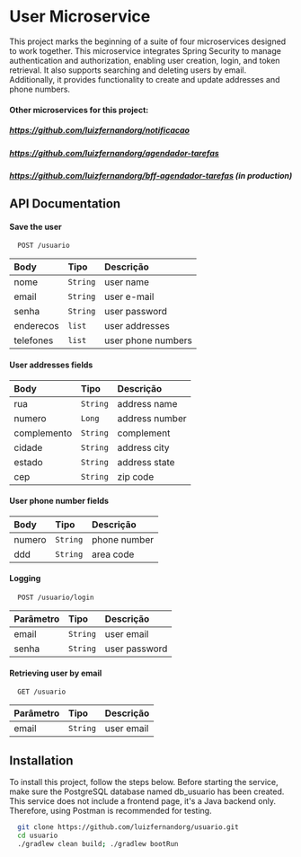 
# User Microservice

This project marks the beginning of a suite of four microservices designed to work together. 
This microservice integrates Spring Security to manage authentication and authorization, 
enabling user creation, login, and token retrieval. It also supports searching and deleting 
users by email. Additionally, it provides functionality to create and update addresses and phone numbers.

#### Other microservices for this project:
##### https://github.com/luizfernandorg/notificacao
##### https://github.com/luizfernandorg/agendador-tarefas
##### https://github.com/luizfernandorg/bff-agendador-tarefas (in production)

## API Documentation

#### Save the user

```http
  POST /usuario
```

| Body   | Tipo       | Descrição                           |
| :---------- | :--------- | :---------------------------------- |
| nome | `String` | user name |
| email | `String` | user e-mail |
| senha | `String` | user password |
| enderecos | `list` | user addresses |
| telefones | `list` | user phone numbers |

#### User addresses fields 

| Body   | Tipo       | Descrição                           |
| :---------- | :--------- | :---------------------------------- |
| rua | `String` | address name |
| numero | `Long` | address number |
| complemento | `String` | complement |
| cidade | `String` | address city |
| estado | `String` | address state |
| cep | `String` | zip code |

#### User phone number fields

| Body   | Tipo       | Descrição                           |
| :---------- | :--------- | :---------------------------------- |
| numero | `String` | phone number |
| ddd | `String` | area code |

#### Logging

```http
  POST /usuario/login
```

| Parâmetro   | Tipo       | Descrição                                   |
| :---------- | :--------- | :------------------------------------------ |
| email | `String` | user email |
| senha | `String` | user password |

#### Retrieving user by email

```http
  GET /usuario
```

| Parâmetro   | Tipo       | Descrição                                   |
| :---------- | :--------- | :------------------------------------------ |
| email | `String` | user email |

## Installation

To install this project, follow the steps below. Before starting the service, make sure the PostgreSQL database named db_usuario has been created. This service does not include a frontend page, it's a Java backend only. Therefore, using Postman is recommended for testing.

```bash
  git clone https://github.com/luizfernandorg/usuario.git
  cd usuario
  ./gradlew clean build; ./gradlew bootRun
```
    
